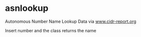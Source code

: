 # asnlookup
Autonomous Number Name Lookup Data via www.cidr-report.org

Insert number and the class returns the name
